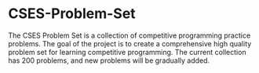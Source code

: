 # CSES-Problem-Set
The CSES Problem Set is a collection of competitive programming practice problems.  The goal of the project is to create a comprehensive high quality problem set for learning competitive programming. The current collection has 200 problems, and new problems will be gradually added.
